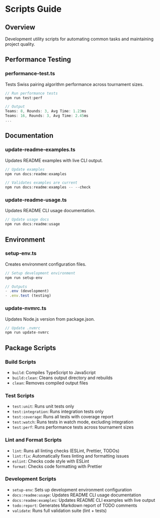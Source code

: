 # Scripts Guide

## Overview

Development utility scripts for automating common tasks and maintaining project quality.

## Performance Testing

### performance-test.ts

Tests Swiss pairing algorithm performance across tournament sizes.

```typescript
// Run performance tests
npm run test:perf

// Output
Teams: 8, Rounds: 3, Avg Time: 1.23ms
Teams: 16, Rounds: 3, Avg Time: 2.45ms
...
```

## Documentation

### update-readme-examples.ts

Updates README examples with live CLI output.

```typescript
// Update examples
npm run docs:readme:examples

// Validates examples are current
npm run docs:readme:examples -- --check
```

### update-readme-usage.ts

Updates README CLI usage documentation.

```typescript
// Update usage docs
npm run docs:readme:usage
```

## Environment

### setup-env.ts

Creates environment configuration files.

```typescript
// Setup development environment
npm run setup-env

// Outputs
- .env (development)
- .env.test (testing)
```

### update-nvmrc.ts

Updates Node.js version from package.json.

```typescript
// Update .nvmrc
npm run update-nvmrc
```

## Package Scripts

### Build Scripts

- `build`: Compiles TypeScript to JavaScript
- `build:clean`: Cleans output directory and rebuilds
- `clean`: Removes compiled output files

### Test Scripts

- `test:unit`: Runs unit tests only
- `test:integration`: Runs integration tests only
- `test:coverage`: Runs all tests with coverage report
- `test:watch`: Runs tests in watch mode, excluding integration
- `test:perf`: Runs performance tests across tournament sizes

### Lint and Format Scripts

- `lint`: Runs all linting checks (ESLint, Prettier, TODOs)
- `lint:fix`: Automatically fixes linting and formatting issues
- `eslint`: Checks code style with ESLint
- `format`: Checks code formatting with Prettier

### Development Scripts

- `setup-env`: Sets up development environment configuration
- `docs:readme:usage`: Updates README CLI usage documentation
- `docs:readme:examples`: Updates README CLI examples with live output
- `todo:report`: Generates Markdown report of TODO comments
- `validate`: Runs full validation suite (lint + tests)
